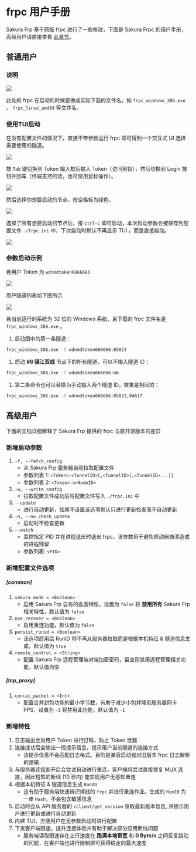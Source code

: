 # frpc 用户手册

Sakura Frp 基于原版 frpc 进行了一些修改，下面是 Sakura Frpc 的用户手册，高级用户请直接查看 [此章节](#高级用户)。

## 普通用户

### 说明

![](_images/image-7.png)

此处的 frpc 在启动的时候要换成实际下载的文件名，如 `frpc_windows_386.exe` 、 `frpc_linux_amd64` 等文件名。

### 使用TUI启动

在没有配置文件的情况下，直接不带参数运行 frpc 即可得到一个交互式 UI 选择需要使用的隧道。

![](_images/image-tui-1.png)

按 `Tab` 键切换到 Token 输入框后输入 Token（访问密钥），然后切换到 Login 按钮并回车（终端支持的话，也可使用鼠标操作）。

![](_images/image-tui-2.png)

然后选择你想要启动的节点，按空格标为绿色。

![](_images/image-tui-3.png)

选择了所有想要启动的节点后，按 `Ctrl-C` 即可启动，本次启动参数会被保存到配置文件 `./frpc.ini` 中，下次启动时默认不再显示 TUI ，而是直接启动。

![](_images/image-tui-4.png)

### 参数启动示例

若用户 Token 为 `wdnmdtoken6666666`

![](_images/image-8.png)

用户隧道列表如下图所示

![](_images/image-9.png)

若当前运行的系统为 32 位的 Windows 系统，且下载的 frpc 文件名是 `frpc_windows_386.exe` 。

1. 启动图中的第一条隧道：
```cmd
frpc_windows_386.exe -f wdnmdtoken666666:85823
```

1. 启动 **#6 镇江双线** 节点下的所有隧道，可以不输入隧道 ID：
```cmd
frpc_windows_386.exe -f wdnmdtoken666666:n6
```

1. 第二条命令也可以替换为手动输入两个隧道 ID，效果是相同的：
```cmd
frpc_windows_386.exe -f wdnmdtoken666666:85823,94617
```

## 高级用户

下面的文档详细解释了 Sakura Frp 提供的 frpc 与原开源版本的差异

### 新增启动参数

1. `-f, --fetch_config`
   - 从 Sakura Frp 服务器自动拉取配置文件
   - 参数列表 1: `<Token>:<TunnelID>[,<TunnelID>[,<TunnelID>...]]`
   - 参数列表 2: `<Token>:n<NodeID>`
1. `-w, --write_config`
   - 拉取配置文件成功后将配置文件写入 `./frpc.ini` 中
1. `--update`
   - 进行自动更新，如果不设置该选项默认只进行更新检查而不自动更新
1. `-n, --no_check_update`
   - 启动时不检查更新
2. `--watch`
   - 监控指定 PID 并在进程退出时退出 frpc，该参数用于避免启动器崩溃造成的进程残留
   - 参数列表: `<PID>`

### 新增配置文件选项

##### [common]
1. `sakura_mode = <Boolean>`
   - 启用 Sakura Frp 自有的各类特性，设置为 `false` 将 **禁用所有** Sakura Frp 相关特性，默认值为 `false` 
2. `use_recover = <Boolean>`
   - 启用重连功能，默认值为 `false`
3. `persist_runid = <Boolean>`
   - 该选项启用后 RunID 将不再从服务器拉取而是根据本机特征 & 隧道信息生成，默认值为 `true`
4. `remote_control = <String>`
   - 配置 Sakura Frp 远程管理端对端加密密码，留空则禁用远程管理相关功能，默认值为空

##### [tcp_proxy]
1. `concat_packet = <Int>`
   - 配置合并封包功能的最小字节数，有助于减少小包并降低服务器网卡 PPS，设置为 `-1` 将禁用此功能，默认值为 `-1`

### 新增特性

1. 日志输出会对用户 Token 进行打码，防止 Token 泄漏
1. 连接成功后会输出一段提示信息，提示用户当前隧道的连接方式
   - 该提示信息不会匹配日志格式。目的是兼容启动器对旧版本 frpc 日志解析的逻辑
1. 与服务器连接断开后会尝试自动进行重连，客户端将尝试直接恢复 MUX 连接，因此短暂的断线 (10 秒内) 能实现用户无感知重连
1. 根据本机特征 & 隧道信息生成 `RunID`
   - 这有助于服务端快速辨识掉线的 `frpc` 并进行重连作业。生成的 `RunID` 为一串 `Hash`，不会包含敏感信息
1. 启动时会从 API 服务器的 `/client/get_version` 获取最新版本信息, 并提示用户进行更新或进行自动更新
1. 内建 TUI，方便用户在无参数启动时进行配置
1. 下发客户端限速，提升连接体验并有助于解决部分应用断线问题
   - 服务端读取限速存在上行速度在 **跑满本地带宽** 和 **0 Byte/s** 之间反复跳动的问题，在客户端也进行限制即可获得稳定的最大速度
